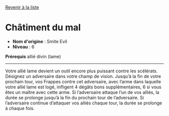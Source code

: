 [Revenir à la liste](list.md)

# Châtiment du mal

 * **Nom d'origine** : Smite Evil
 * **Niveau** : 6


<p><strong>Prérequis</strong> allié divin (lame)</p>
<hr>
<p>Votre allié lame devient un outil encore plus puissant contre les scélérats. Désignez un adversaire dans votre champ de vision. Jusqu’à la fin de votre prochain tour, vos Frappes contre cet adversaire, avec l’arme dans laquelle votre allié lame est logé, infligent 4 dégâts bons supplémentaires, 6 si vous êtes un maître avec cette arme. Si l’adversaire attaque l’un de vos alliés, la durée se prolonge jusqu’à la fin du prochain tour de l’adversaire. Si l’adversaire continue d’attaquer vos alliés chaque tour, la durée se prolonge à chaque fois.</p>